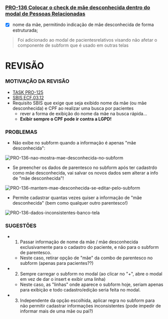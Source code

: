 ### [PRO-136 Colocar o check de mãe desconhecida dentro do modal de Pessoas Relacionadas](https://feegow.atlassian.net/browse/PRO-136)
- [x] nome da mãe, permitindo indicação de mãe desconhecida de forma estruturada;
> Foi adicionado ao modal de pacientesrelativos visando não afetar o componente de subform que é usado em outras telas

# REVISÃO

### MOTIVAÇÃO DA REVISÃO
- [TASK PRO-125](https://feegow.atlassian.net/browse/PRO-125)
- [SBIS ECF.03.12](https://feegow.atlassian.net/wiki/spaces/FP/pages/1970241551/SBIS+Requisitos+Clinica+Ambulat+rio+2022+ECF#ECF.03.12----P)
- Requisito SBIS que exige que seja exibido nome da mãe (ou mãe desconhecida) e CPF ao realizar uma busca por pacientes
    - rever a forma de exibição do nome da mãe na busca rápida...
    - **Exibir sempre o CPF pode ir contra a LGPD!**

### PROBLEMAS
- Não exibe no subform quando a informação é apenas "mãe desconhecida":

![PRO-136-nao-mostra-mae-desconhecida-no-subform](https://user-images.githubusercontent.com/104787592/172000941-55af9572-af3c-4ffe-814d-4609544d4109.png)

- Se preencher os dados de parentesco no subform após ter cadastrdo como mãe desconhecida, vai salvar os novos dados sem alterar a info de "mãe desconhecida"!

![PRO-136-mantem-mae-desconhecida-se-editar-pelo-subform](https://user-images.githubusercontent.com/104787592/172000951-6da90027-fbdc-4da9-97bb-7c58a5d847ed.png)

- Permite cadastrar quantas vezes quiser a informação de "mãe desconhecida" (bem como qualquer outro parentesco!)

![PRO-136-dados-inconsistentes-banco-tela](https://user-images.githubusercontent.com/104787592/172000955-a44e6cfa-ee2f-40f3-847e-e346dd901a07.png)

### SUGESTÕES

- 1.  Passar informação de nome da mãe / mãe desconhecida exclusivamente para o cadastro do paciente, e não para o subform de parentesco.
    - Neste caso, retirar opção de "mãe" da combo de parentesco no subform (apenas para pacientes??)

- 2.  Sempre carregar o subform no modal (ao clicar no "+", abre o modal em vez de dar o insert e exibir uma linha)
    - Neste caso, as "linhas" onde aparece o subform hoje, seriam apenas para exibição e todo cadastro/edição seria feita no modal.

- 3. Independente da opção escolhida, aplicar regra no subform para não permitir cadastrar informações inconsistentes (pode impedir de informar mais de uma mãe ou pai?)
